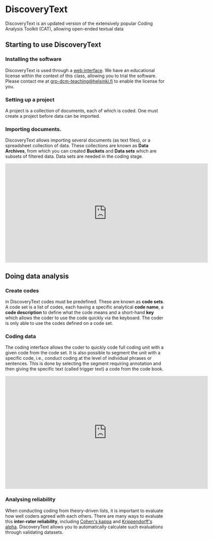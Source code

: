 # DiscoveryText

DiscoveryText is an updated version of the extensively popular Coding Analysis Toolkit (CAT), allowing open-ended textual data

## Starting to use DiscoveryText

### Installing the software

DiscoveryText is used through a [web interface](https://discovertext.com/).
We have an educational license within the context of this class, allowing you to trial the software.
Please contact me at grp-dcm-teaching@helsinki.fi to enable the license for you.

### Setting up a project

A project is a collection of documents, each of which is coded.
One must create a project before data can be imported.

### Importing documents.

DiscoveryText allows importing several documents (as text files), or a spreadsheet collection of data.
These collections are known as **Data Archives**, from which you can created **Buckets** and **Data sets** which are subsets of filtered data.
Data sets are needed in the coding stage.

<iframe src="https://player.vimeo.com/video/503173700" width="640" height="313" frameborder="0" allow="autoplay; fullscreen; picture-in-picture" allowfullscreen></iframe>

## Doing data analysis

### Create codes

in DiscoveryText codes must be predefined.
These are known as **code sets**.
A code set is a list of codes, each having a specific analytical **code name**, a **code description** to define what the code means and a short-hand **key** which allows the coder to use the code quickly via the keyboard.
The coder is only able to use the codes defined on a code set.

### Coding data

The coding interface allows the coder to quickly code full coding unit with a given code from the code set.
It is also possible to segment the unit with a specific code, i.e., conduct coding at the level of individual phrases or sentences.
This is done by selecting the segment requiring annotation and then giving the specific text (called trigger text) a code from the code book.

<iframe title="vimeo-player" src="https://player.vimeo.com/video/521409365" width="640" height="356" frameborder="0" allowfullscreen></iframe>

### Analysing reliability

When conducting coding from theory-driven lists, it is important to evaluate how well coders agreed with each others.
There are many ways to evaluate this **inter-rater reliability**, including [Cohen's kappa](https://en.wikipedia.org/wiki/Cohen%27s_kappa) and [Krippendorff's alpha](https://en.wikipedia.org/wiki/Krippendorff%27s_alpha).
DiscoveryText allows you to automatically calculate such evaluations through validating datasets.
